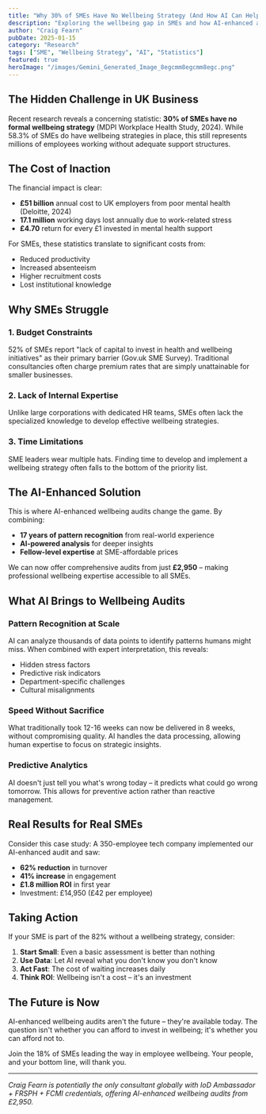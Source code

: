 ```yaml
---
title: "Why 30% of SMEs Have No Wellbeing Strategy (And How AI Can Help)"
description: "Exploring the wellbeing gap in SMEs and how AI-enhanced audits make professional expertise accessible"
author: "Craig Fearn"
pubDate: 2025-01-15
category: "Research"
tags: ["SME", "Wellbeing Strategy", "AI", "Statistics"]
featured: true
heroImage: "/images/Gemini_Generated_Image_8egcmm8egcmm8egc.png"
---
```


## The Hidden Challenge in UK Business

Recent research reveals a concerning statistic: **30% of SMEs have no formal wellbeing strategy** (MDPI Workplace Health Study, 2024). While 58.3% of SMEs do have wellbeing strategies in place, this still represents millions of employees working without adequate support structures.

## The Cost of Inaction

The financial impact is clear:
- **£51 billion** annual cost to UK employers from poor mental health (Deloitte, 2024)
- **17.1 million** working days lost annually due to work-related stress
- **£4.70** return for every £1 invested in mental health support

For SMEs, these statistics translate to significant costs from:
- Reduced productivity
- Increased absenteeism
- Higher recruitment costs
- Lost institutional knowledge

## Why SMEs Struggle

### 1. Budget Constraints
52% of SMEs report "lack of capital to invest in health and wellbeing initiatives" as their primary barrier (Gov.uk SME Survey). Traditional consultancies often charge premium rates that are simply unattainable for smaller businesses.

### 2. Lack of Internal Expertise
Unlike large corporations with dedicated HR teams, SMEs often lack the specialized knowledge to develop effective wellbeing strategies.

### 3. Time Limitations
SME leaders wear multiple hats. Finding time to develop and implement a wellbeing strategy often falls to the bottom of the priority list.

## The AI-Enhanced Solution

This is where AI-enhanced wellbeing audits change the game. By combining:
- **17 years of pattern recognition** from real-world experience
- **AI-powered analysis** for deeper insights
- **Fellow-level expertise** at SME-affordable prices

We can now offer comprehensive audits from just **£2,950** – making professional wellbeing expertise accessible to all SMEs.

## What AI Brings to Wellbeing Audits

### Pattern Recognition at Scale
AI can analyze thousands of data points to identify patterns humans might miss. When combined with expert interpretation, this reveals:
- Hidden stress factors
- Predictive risk indicators
- Department-specific challenges
- Cultural misalignments

### Speed Without Sacrifice
What traditionally took 12-16 weeks can now be delivered in 8 weeks, without compromising quality. AI handles the data processing, allowing human expertise to focus on strategic insights.

### Predictive Analytics
AI doesn't just tell you what's wrong today – it predicts what could go wrong tomorrow. This allows for preventive action rather than reactive management.

## Real Results for Real SMEs

Consider this case study: A 350-employee tech company implemented our AI-enhanced audit and saw:
- **62% reduction** in turnover
- **41% increase** in engagement
- **£1.8 million ROI** in first year
- Investment: £14,950 (£42 per employee)

## Taking Action

If your SME is part of the 82% without a wellbeing strategy, consider:

1. **Start Small**: Even a basic assessment is better than nothing
2. **Use Data**: Let AI reveal what you don't know you don't know
3. **Act Fast**: The cost of waiting increases daily
4. **Think ROI**: Wellbeing isn't a cost – it's an investment

## The Future is Now

AI-enhanced wellbeing audits aren't the future – they're available today. The question isn't whether you can afford to invest in wellbeing; it's whether you can afford not to.

Join the 18% of SMEs leading the way in employee wellbeing. Your people, and your bottom line, will thank you.

---

*Craig Fearn is potentially the only consultant globally with IoD Ambassador + FRSPH + FCMI credentials, offering AI-enhanced wellbeing audits from £2,950.*